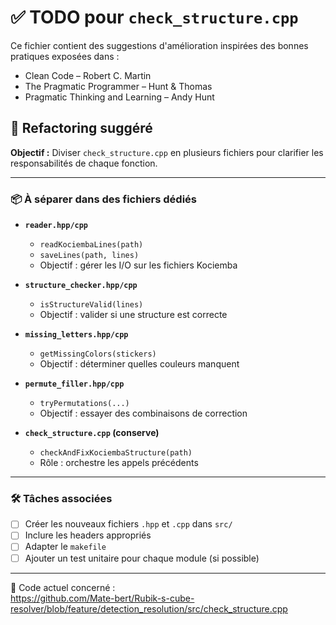 # ✅ TODO pour `check_structure.cpp`

Ce fichier contient des suggestions d'amélioration inspirées des bonnes pratiques exposées dans :

- Clean Code – Robert C. Martin
- The Pragmatic Programmer – Hunt & Thomas
- Pragmatic Thinking and Learning – Andy Hunt

## 🧠 Refactoring suggéré

**Objectif :** Diviser `check_structure.cpp` en plusieurs fichiers pour clarifier les responsabilités de chaque fonction.

---

### 📦 À séparer dans des fichiers dédiés

- **`reader.hpp/cpp`**
  - `readKociembaLines(path)`
  - `saveLines(path, lines)`
  - Objectif : gérer les I/O sur les fichiers Kociemba

- **`structure_checker.hpp/cpp`**
  - `isStructureValid(lines)`
  - Objectif : valider si une structure est correcte

- **`missing_letters.hpp/cpp`**
  - `getMissingColors(stickers)`
  - Objectif : déterminer quelles couleurs manquent

- **`permute_filler.hpp/cpp`**
  - `tryPermutations(...)`
  - Objectif : essayer des combinaisons de correction

- **`check_structure.cpp` (conserve)**
  - `checkAndFixKociembaStructure(path)`
  - Rôle : orchestre les appels précédents

---

### 🛠️ Tâches associées

- [ ] Créer les nouveaux fichiers `.hpp` et `.cpp` dans `src/`
- [ ] Inclure les headers appropriés
- [ ] Adapter le `makefile`
- [ ] Ajouter un test unitaire pour chaque module (si possible)

---

🔗 Code actuel concerné :  
https://github.com/Mate-bert/Rubik-s-cube-resolver/blob/feature/detection_resolution/src/check_structure.cpp
